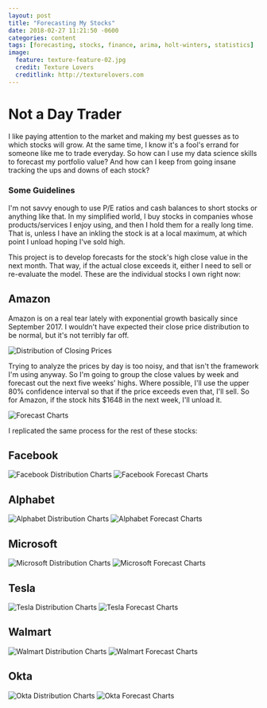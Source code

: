 ```yaml
---
layout: post
title: "Forecasting My Stocks"
date: 2018-02-27 11:21:50 -0600
categories: content
tags: [forecasting, stocks, finance, arima, holt-winters, statistics]
image:
  feature: texture-feature-02.jpg
  credit: Texture Lovers
  creditlink: http://texturelovers.com
---
```



# Not a Day Trader

I like paying attention to the market and making my best guesses as to which stocks will grow. At the same time, I know it's a fool's errand for someone like me to trade everyday. So how can I use my data science skills to forecast my portfolio value? And how can I keep from going insane tracking the ups and downs of each stock?

### Some Guidelines
I'm not savvy enough to use P/E ratios and cash balances to short stocks or anything like that. In my simplified world, I buy stocks in companies whose products/services I enjoy using, and then I hold them for a really long time. That is, unless I have an inkling the stock is at a local maximum, at which point I unload hoping I've sold high.

This project is to develop forecasts for the stock's high close value in the next month. That way, if the actual close exceeds it, either I need to sell or re-evaluate the model. These are the individual stocks I own right now:

## Amazon

Amazon is on a real tear lately with exponential growth basically since September 2017. I wouldn't have expected their close price distribution to be normal, but it's not terribly far off.

![Distribution of Closing Prices](images/AMZNdistribution.jpg?raw=true)

Trying to analyze the prices by day is too noisy, and that isn't the framework I'm using anyway. So I'm going to group the close values by week and forecast out the next five weeks' highs. Where possible, I'll use the upper 80% confidence interval so that if the price exceeds even that, I'll sell. So for Amazon, if the stock hits $1648 in the next week, I'll unload it.

![Forecast Charts](images/AMZNforecasts.jpg?raw=true)

I replicated the same process for the rest of these stocks:

## Facebook

![Facebook Distribution Charts](/FBdistribution.jpg?raw=true)
![Facebook Forecast Charts](/fbforecasts.jpg?raw=true)

## Alphabet
![Alphabet Distribution Charts](/GOOGLdistribution.jpg?raw=true)
![Alphabet Forecast Charts](GOOGLforecasts.jpg?raw=true)

## Microsoft
![Microsoft Distribution Charts](MSFTdistribution.jpg?raw=true)
![Microsoft Forecast Charts](MSFTforecasts.jpg?raw=true)

## Tesla

![Tesla Distribution Charts](TSLAdistribution.jpg?raw=true)
![Tesla Forecast Charts](TSLAforecasts.jpg?raw=true)

## Walmart

![Walmart Distribution Charts](WMTdistribution.jpg?raw=true)
![Walmart Forecast Charts](WMTforecasts.jpg?raw=true)

## Okta

![Okta Distribution Charts](OKTAdistribution.jpg?raw=true)
![Okta Forecast Charts](OKTAforecasts.jpg?raw=true)
